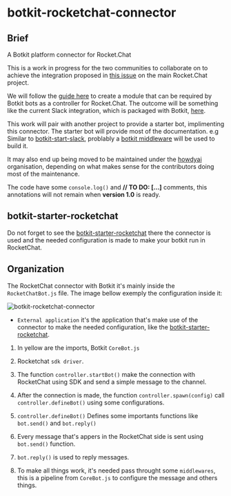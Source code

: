 # botkit-rocketchat-connector

## Brief
A Botkit platform connector for Rocket.Chat

This is a work in progress for the two communities to collaborate on to achieve the integration proposed in [this issue](https://github.com/RocketChat/Rocket.Chat/issues/9937) on the main Rocket.Chat project.

We will follow the [guide here](https://botkit.ai/docs/howto/build_connector.html) to create a module that can be required by Botkit bots as a controller for Rocket.Chat. The outcome will be something like the current Slack integration, which is packaged with Botkit, [here](https://github.com/howdyai/botkit/blob/master/lib/SlackBot.js).

This work will pair with another project to provide a starter bot, implimenting this connector. The starter bot will provide most of the documentation. e.g Similar to [botkit-start-slack](https://github.com/howdyai/botkit-starter-slack), problably a [botkit middleware](https://github.com/howdyai/botkit/blob/master/docs/readme-middlewares.md) will be used to build it.

It may also end up being moved to be maintained under the [howdyai](https://github.com/howdyai) organisation, depending on what makes sense for the contributors doing most of the maintenance.

The code have some `console.log()` and **// TO DO: [...]** comments, this annotations will not remain when **version 1.0** is ready.

## botkit-starter-rocketchat

Do not forget to see the [botkit-starter-rocketchat](https://github.com/RocketChat/botkit-starter-rocketchat) there the connector is used and the needed configuration is made to make your botkit run in RocketChat.

## Organization

The RocketChat connector with Botkit it's mainly inside the `RocketChatBot.js` file. The image bellow exemply the configuration inside it:

![botkit-rocketchat-connector](https://github.com/RocketChat/botkit-rocketchat-connector/wiki/images/botkit-rocketchat-connector.png)

* `External application` it's the application that's make use of the connector to make the needed configuration, like the [botkit-starter-rocketchat](https://github.com/RocketChat/botkit-starter-rocketchat).

1. In yellow are the imports, Botkit `CoreBot.js`

2. Rocketchat `sdk driver`.

3. The function `controller.startBot()` make the connection with RocketChat using SDK and send a simple message to the channel.

4. After the connection is made, the function `controller.spawn(config)` call `controller.defineBot()` using some configurations.

5. `controller.defineBot()` Defines some importants functions like `bot.send()` and `bot.reply()`

6. Every message that's appers in the RocketChat side is sent using `bot.send()` function.

7. `bot.reply()` is used to reply messages.

8. To make all things work, it's needed pass throught some `middlewares`, this is a pipeline from `CoreBot.js` to configure the message and others things.

